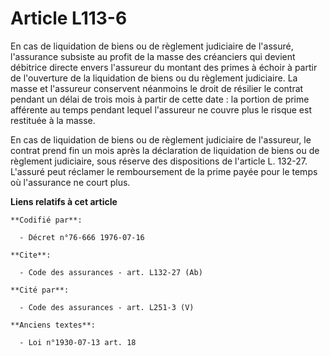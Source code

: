 # Article L113-6

En cas de liquidation de biens ou de règlement judiciaire de l'assuré, l'assurance subsiste au profit de la masse des
créanciers qui devient débitrice directe envers l'assureur du montant des primes à échoir à partir de l'ouverture de la
liquidation de biens ou du règlement judiciaire. La masse et l'assureur conservent néanmoins le droit de résilier le contrat
pendant un délai de trois mois à partir de cette date : la portion de prime afférente au temps pendant lequel l'assureur ne
couvre plus le risque est restituée à la masse.

En cas de liquidation de biens ou de règlement judiciaire de l'assureur, le contrat prend fin un mois après la déclaration de
liquidation de biens ou de règlement judiciaire, sous réserve des dispositions de l'article L. 132-27. L'assuré peut réclamer
le remboursement de la prime payée pour le temps où l'assurance ne court plus.

**Liens relatifs à cet article**

	**Codifié par**:

	  - Décret n°76-666 1976-07-16

	**Cite**:

	  - Code des assurances - art. L132-27 (Ab)

	**Cité par**:

	  - Code des assurances - art. L251-3 (V)

	**Anciens textes**:

	  - Loi n°1930-07-13 art. 18
